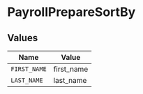 # PayrollPrepareSortBy


## Values

| Name         | Value        |
| ------------ | ------------ |
| `FIRST_NAME` | first_name   |
| `LAST_NAME`  | last_name    |